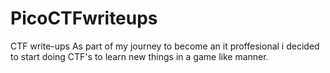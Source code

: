 # PicoCTFwriteups
CTF write-ups
As part of my journey to become an it proffesional i decided to start doing CTF's to learn new things in a game like manner.
